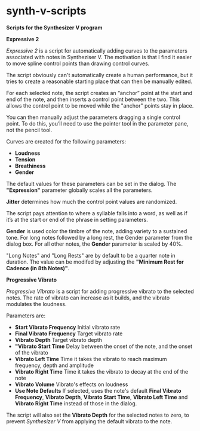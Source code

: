 # synth-v-scripts
**Scripts for the Synthesizer V program**

**Expressive 2**

_Expressive 2_ is a script for automatically adding curves to the parameters associated with notes in Syntheziser V. The motivation is that I find it easier to move spline control points than drawing control curves.

The script obviously can't automatically create a human performance, but it tries to create a reasonable starting place that can then be manually edited.

For each selected note, the script creates an “anchor” point at the start and end of the note, and then inserts a control point between the two. This allows the control point to be moved while the "anchor" points stay in place.

You can then manually adjust the parameters dragging a single control point. To do this, you’ll need to use the pointer tool in the parameter pane, not the pencil tool.

Curves are created for the following parameters:

* **Loudness**
* **Tension**
* **Breathiness**
* **Gender**

The default values for these parameters can be set in the dialog. The **"Expression"** parameter globally scales all the parameters.

**Jitter** determines how much the control point values are randomized.

The script pays attention to where a syllable falls into a word, as well as if it’s at the start or end of the phrase in setting parameters.

**Gender** is used color the timbre of the note, adding variety to a sustained tone. For long notes followed by a long rest, the Gender parameter from the dialog box. For all other notes, the **Gender** parameter is scaled by 40%.

"Long Notes" and "Long Rests" are by default to be a quarter note in duration. The value can be modifed by adjusting the **"Minimum Rest for Cadence (in 8th Notes)"**.

**Progressive Vibrato**

_Progressive Vibrato_ is a script for adding progressive vibrato to the selected notes. The rate of vibrato can increase as it builds, and the vibrato modulates the loudness.

Parameters are:

* **Start Vibrato Frequency** Initial vibrato rate
* **Final Vibrato Frequency** Target vibrato rate
* **Vibrato Depth** Target vibrato depth
* **"Vibrato Start Time** Delay between the onset of the note, and the onset of the vibrato
* **Vibrato Left Time** Time it takes the vibrato to reach maximum frequency, depth and amplitude
* **Vibrato Right Time** Time it takes the vibrato to decay at the end of the note
* **Vibrato Volume** Vibrato's effects on loudness
* **Use Note Defaults** If selected, uses the note's default **Final Vibrato Frequency**, **Vibrato Depth**, **Vibrato Start Time**, **Vibrato Left Time** and **Vibrato Right Time** instead of those in the dialog.

The script will also set the **Vibrato Depth** for the selected notes to zero, to prevent _Synthesizer V_ from applying the default vibrato to the note.

